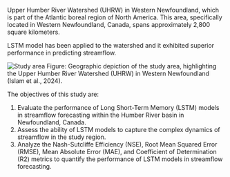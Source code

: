 Upper Humber River Watershed (UHRW) in Western Newfoundland, which is part of the Atlantic boreal region of North America. This area, specifically located in Western Newfoundland, Canada, spans approximately 2,800 square kilometers.

LSTM model has been applied to the watershed and it exhibited superior performance in predicting streamflow. 

![Study area](https://github.com/kzislam/Streamflow-Prediction-using-LSTM-model/assets/107346903/7ac3a39e-6b82-4761-b739-7a43830cefdb)
Figure: Geographic depiction of the study area, highlighting the Upper Humber River Watershed (UHRW) in Western Newfoundland (Islam et al., 2024).

The objectives of this study are:

1.	Evaluate the performance of Long Short-Term Memory (LSTM) models in streamflow forecasting within the Humber River basin in Newfoundland, Canada.
2.	Assess the ability of LSTM models to capture the complex dynamics of streamflow in the study region.
3.	Analyze the Nash-Sutcliffe Efficiency (NSE), Root Mean Squared Error (RMSE), Mean Absolute Error (MAE), and Coefficient of Determination (R2) metrics to quantify the performance of LSTM models in streamflow forecasting.
